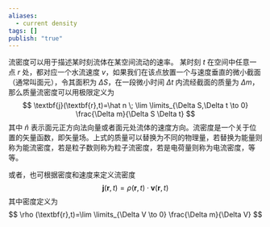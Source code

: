 ```yaml
---
aliases:
  - current density
tags: []
publish: "true"
---
```

流密度可以用于描述某时刻流体在某空间流动的速率。
某时刻 $t$ 在空间中任意一点 $r$ 处，都对应一个水流速度 $v$，如果我们在该点放置一个与速度垂直的微小截面（通常叫面元），令其面积为 $\Delta S$，在一段微小时间 $\Delta t$ 内流经截面的质量为 $\Delta m$，那么质量流密度可以用极限定义为
$$
\textbf{j}(\textbf{r},t)=\hat n \; \lim \limits_{\Delta S,\Delta t \to 0} \frac{\Delta m}{\Delta S \Delta t}
$$
其中 $\hat n$ 表示面元正方向法向量或者面元处流体的速度方向。流密度是一个关于位置的矢量函数，即矢量场。上式的质量可以替换为不同的物理量，若替换为能量则称为能流密度，若是粒子数则称为粒子流密度，若是电荷量则称为电流密度，等等。

或者，也可根据密度和速度来定义流密度
$$
\textbf{j}(\textbf{r},t)=\rho (\textbf{r},t) 
\cdot \textbf{v}(\textbf{r},t)
$$
其中密度定义为
$$
\rho (\textbf{r},t)=\lim \limits_{\Delta V \to 0} \frac{\Delta m}{\Delta V}
$$
